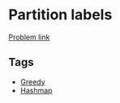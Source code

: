 # Partition labels

[Problem link](https://leetcode.com/problems/partition-labels)

## Tags

* [Greedy](/README.md#Greedy)
* [Hashmap](/README.md#Hashmap)
